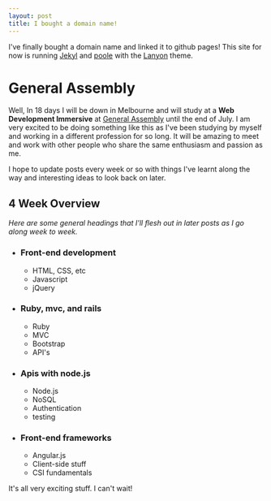 ```yaml
---
layout: post
title: I bought a domain name!
---
```

I've finally bought a domain name and linked it to github pages!
This site for now is running [Jekyl](http://jekyllrb.com/) and [poole](http://getpoole.com/) with the [Lanyon](http://lanyon.getpoole.com/) theme.

# General Assembly
Well, In 18 days I will be down in Melbourne and will study at a **Web Development Immersive** at [General Assembly](https://generalassemb.ly/) until the end of July.
I am very excited to be doing something like this as I've been studying by myself and working in a different profession for so long. It will be amazing to meet and work with other people who share the same enthusiasm and passion as me.

I hope to update posts every week or so with things I've learnt along the way and interesting ideas to look back on later.

## 4 Week Overview
*Here are some general headings that I'll flesh out in later posts as I go along week to week.*
* ### Front-end development
  - HTML, CSS, etc
  - Javascript
  - jQuery

* ### Ruby, mvc, and rails
  - Ruby
  - MVC
  - Bootstrap
  - API's

* ### Apis with node.js
  - Node.js
  - NoSQL
  - Authentication
  - testing

* ### Front-end frameworks
  - Angular.js
  - Client-side stuff
  - CSI fundamentals

It's all very exciting stuff. I can't wait!
